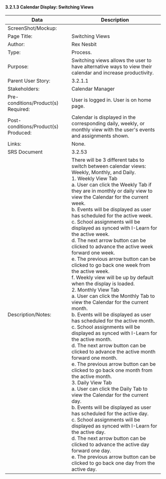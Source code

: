 #### 3.2.1.3 Calendar Display: Switching Views

| Data | Description |
| --- |--- |
| ScreenShot/Mockup: | |
| Page Title: | Switching Views|
| Author: | Rex Nesbit |
| Type: | Process. |
| Purpose: | Switching views allows the user to have alternative ways to view their calendar and increase productivity.|
| Parent User Story:| 3.2.1.1|
| Stakeholders: | Calendar Manager|
| Pre-conditions/Product(s) Required: | User is logged in. User is on home page.|
| Post-conditions/Product(s) Produced: | Calendar is displayed in the corresponding daily, weekly, or monthly view with the user's events and assignments shown. |
| Links: | None.|
| SRS Document | 3.2.53 |
| Description/Notes:| There will be 3 different tabs to switch between calendar views: Weekly, Monthly, and Daily. <br>1. Weekly View Tab <br> a. User can click the Weekly Tab if they are in monthly or daily view to view the Calendar for the current week. <br> b. Events will be displayed as user has scheduled for the active week. <br> c. School assignments will be displayed as synced with I-Learn for the active week.<br> d. The next arrow button can be clicked to advance the active week forward one week. <br> e. The previous arrow button can be clicked to go back one week from the active week. <br> f. Weekly view will be up by default when the display is loaded.<br> 2. Monthly View Tab <br> a. User can click the Monthly Tab to view the Calendar for the current month. <br> b. Events will be displayed as user has scheduled for the active month. <br> c. School assignments will be displayed as synced with I-Learn for the active month. <br> d. The next arrow button can be clicked to advance the active month forward one month. <br> e. The previous arrow button can be clicked to go back one month from the active month. <br> 3. Daily View Tab <br> a. User can click the Daily Tab to view the Calendar for the current day. <br> b. Events will be displayed as user has scheduled for the active day. <br> c. School assignments will be displayed as synced with I-Learn for the active day. <br> d. The next arrow button can be clicked to advance the active day forward one day. <br> e. The previous arrow button can be clicked to go back one day from the active day.|

